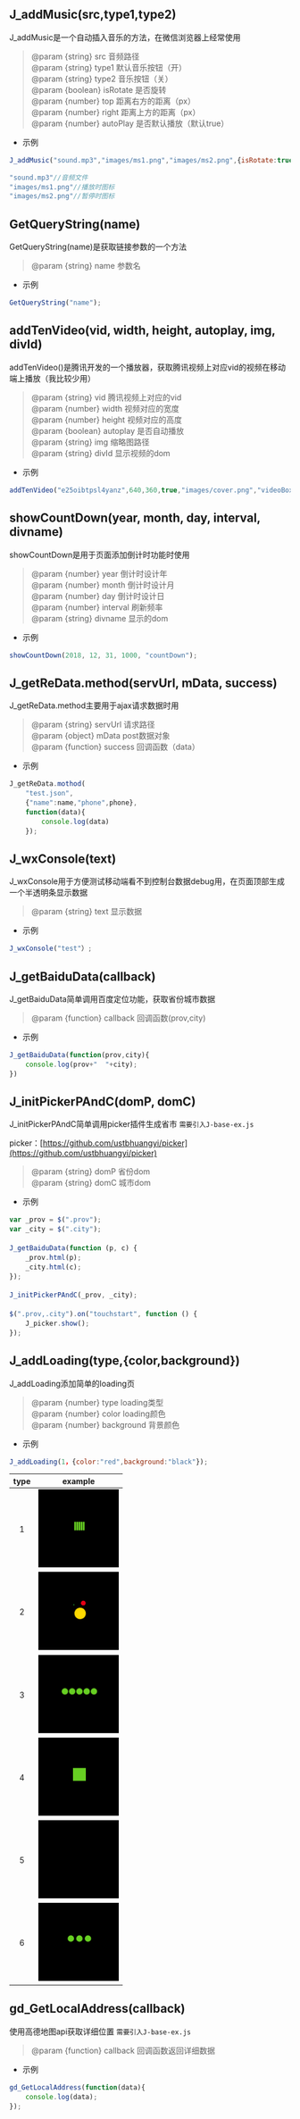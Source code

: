 ## J_addMusic(src,type1,type2)

J_addMusic是一个自动插入音乐的方法，在微信浏览器上经常使用

> @param {string} src 音频路径<br>
> @param {string} type1 默认音乐按钮（开）<br>
> @param {string} type2 音乐按钮（关）<br>
> @param {boolean} isRotate 是否旋转<br>
> @param {number} top 距离右方的距离（px）<br>
> @param {number} right 距离上方的距离（px）<br>
> @param {number} autoPlay 是否默认播放（默认true）

* 示例
```javascript
J_addMusic("sound.mp3","images/ms1.png","images/ms2.png",{isRotate:true,top:"20px",right:"40px"});
```

```javascript
"sound.mp3"//音频文件
"images/ms1.png"//播放时图标
"images/ms2.png"//暂停时图标
```

## GetQueryString(name)

GetQueryString(name)是获取链接参数的一个方法

> @param {string} name 参数名

* 示例
```javascript
GetQueryString("name");
```

## addTenVideo(vid, width, height, autoplay, img, divId)

addTenVideo()是腾讯开发的一个播放器，获取腾讯视频上对应vid的视频在移动端上播放（我比较少用）

> @param {string} vid 腾讯视频上对应的vid<br>
> @param {number} width 视频对应的宽度<br>
> @param {number} height 视频对应的高度<br>
> @param {boolean} autoplay 是否自动播放<br>
> @param {string} img 缩略图路径<br>
> @param {string} divId 显示视频的dom

* 示例
```javascript
addTenVideo("e25oibtpsl4yanz",640,360,true,"images/cover.png","videoBox");
```

## showCountDown(year, month, day, interval, divname)

showCountDown是用于页面添加倒计时功能时使用

> @param {number} year 倒计时设计年<br>
> @param {number} month 倒计时设计月<br>
> @param {number} day 倒计时设计日<br>
> @param {number} interval 刷新频率<br>
> @param {string} divname 显示的dom

* 示例
```javascript
showCountDown(2018, 12, 31, 1000, "countDown");
```

## J_getReData.method(servUrl, mData, success)

J_getReData.method主要用于ajax请求数据时用

> @param {string} servUrl 请求路径<br>
> @param {object} mData post数据对象<br>
> @param {function} success 回调函数（data）

* 示例
```javascript
J_getReData.mothod(
    "test.json",
    {"name":name,"phone",phone},
    function(data){
        console.log(data)
    });
```

## J_wxConsole(text)

J_wxConsole用于方便测试移动端看不到控制台数据debug用，在页面顶部生成一个半透明条显示数据

> @param {string} text 显示数据

* 示例
```javascript
J_wxConsole("test"）;
```

## J_getBaiduData(callback)

J_getBaiduData简单调用百度定位功能，获取省份城市数据

> @param {function} callback 回调函数(prov,city)

* 示例
```javascript
J_getBaiduData(function(prov,city){
    console.log(prov+"  "+city);
})
```

## J_initPickerPAndC(domP, domC)
J_initPickerPAndC简单调用picker插件生成省市
`需要引入J-base-ex.js`

picker：[https://github.com/ustbhuangyi/picker](https://github.com/ustbhuangyi/picker)

> @param {string} domP 省份dom<br>
> @param {string} domC 城市dom

* 示例
```javascript
var _prov = $(".prov");
var _city = $(".city");

J_getBaiduData(function (p, c) {
    _prov.html(p);
    _city.html(c);
});

J_initPickerPAndC(_prov, _city);

$(".prov,.city").on("touchstart", function () {
    J_picker.show();
});
```

## J_addLoading(type,{color,background})
J_addLoading添加简单的loading页

> @param {number} type loading类型<br>
> @param {number} color loading颜色<br>
> @param {number} background 背景颜色
* 示例
```javascript
J_addLoading(1，{color:"red",background:"black"});
```
| type   | example  | 
| :----: | :----:   | 
|1| ![loading](https://github.com/JinnHo/wx-tools/blob/master/images/1.gif)   | 
|2| ![loading](https://github.com/JinnHo/wx-tools/blob/master/images/2.gif)   | 
|3| ![loading](https://github.com/JinnHo/wx-tools/blob/master/images/3.gif)   | 
|4| ![loading](https://github.com/JinnHo/wx-tools/blob/master/images/4.gif)   | 
|5| ![loading](https://github.com/JinnHo/wx-tools/blob/master/images/5.gif)   | 
|6| ![loading](https://github.com/JinnHo/wx-tools/blob/master/images/6.gif)   | 

## gd_GetLocalAddress(callback)
使用高德地图api获取详细位置
`需要引入J-base-ex.js`

> @param {function} callback 回调函数返回详细数据

* 示例
```javascript
gd_GetLocalAddress(function(data){
    console.log(data);
});
```
